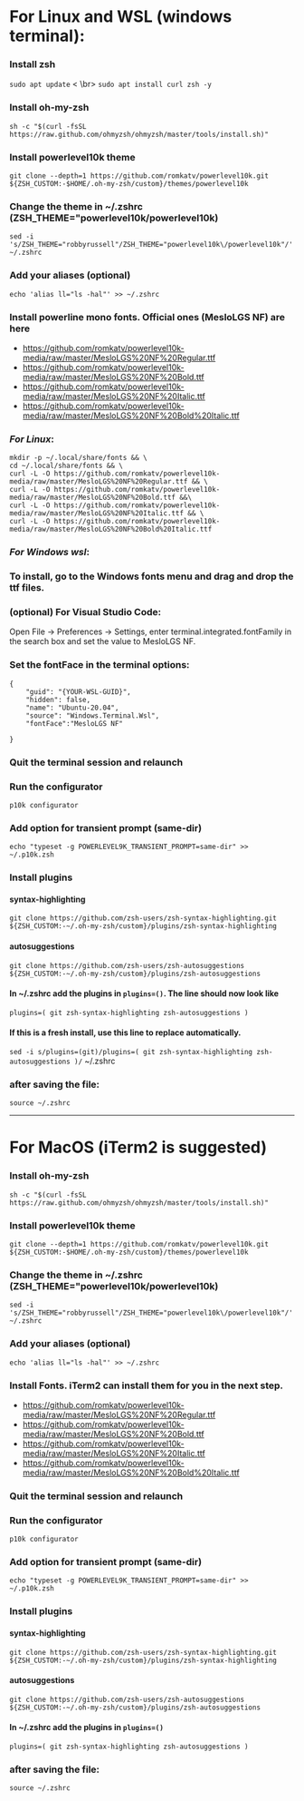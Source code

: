 # For Linux and WSL (windows terminal):

### Install zsh
`sudo apt update` < \br>
`sudo apt install curl zsh -y`

### Install oh-my-zsh
`sh -c "$(curl -fsSL https://raw.github.com/ohmyzsh/ohmyzsh/master/tools/install.sh)"`

### Install powerlevel10k theme
`git clone --depth=1 https://github.com/romkatv/powerlevel10k.git ${ZSH_CUSTOM:-$HOME/.oh-my-zsh/custom}/themes/powerlevel10k`

### Change the theme in ~/.zshrc (ZSH_THEME="powerlevel10k/powerlevel10k)
`sed -i 's/ZSH_THEME="robbyrussell"/ZSH_THEME="powerlevel10k\/powerlevel10k"/' ~/.zshrc`

### Add your aliases (optional)
`echo 'alias ll="ls -hal"' >> ~/.zshrc`

### Install powerline mono fonts. Official ones (MesloLGS NF) are here
* https://github.com/romkatv/powerlevel10k-media/raw/master/MesloLGS%20NF%20Regular.ttf
* https://github.com/romkatv/powerlevel10k-media/raw/master/MesloLGS%20NF%20Bold.ttf
* https://github.com/romkatv/powerlevel10k-media/raw/master/MesloLGS%20NF%20Italic.ttf
* https://github.com/romkatv/powerlevel10k-media/raw/master/MesloLGS%20NF%20Bold%20Italic.ttf

### _For Linux_:
```
mkdir -p ~/.local/share/fonts && \
cd ~/.local/share/fonts && \
curl -L -O https://github.com/romkatv/powerlevel10k-media/raw/master/MesloLGS%20NF%20Regular.ttf && \
curl -L -O https://github.com/romkatv/powerlevel10k-media/raw/master/MesloLGS%20NF%20Bold.ttf &&\
curl -L -O https://github.com/romkatv/powerlevel10k-media/raw/master/MesloLGS%20NF%20Italic.ttf && \
curl -L -O https://github.com/romkatv/powerlevel10k-media/raw/master/MesloLGS%20NF%20Bold%20Italic.ttf
```

### _For Windows wsl_:
### To install, go to the Windows fonts menu and drag and drop the ttf files.

### (optional) For Visual Studio Code: 
Open File → Preferences → Settings, enter terminal.integrated.fontFamily in the search box and set the value to MesloLGS NF.

### Set the fontFace in the terminal options:
```
{
    "guid": "{YOUR-WSL-GUID}",
    "hidden": false,
    "name": "Ubuntu-20.04",
    "source": "Windows.Terminal.Wsl",
    "fontFace":"MesloLGS NF"
    
}
```
### Quit the terminal session and relaunch

### Run the configurator
`p10k configurator`

### Add option for transient prompt (same-dir)
`echo "typeset -g POWERLEVEL9K_TRANSIENT_PROMPT=same-dir" >> ~/.p10k.zsh`

### Install plugins
#### syntax-highlighting
`git clone https://github.com/zsh-users/zsh-syntax-highlighting.git ${ZSH_CUSTOM:-~/.oh-my-zsh/custom}/plugins/zsh-syntax-highlighting`

#### autosuggestions
`git clone https://github.com/zsh-users/zsh-autosuggestions ${ZSH_CUSTOM:-~/.oh-my-zsh/custom}/plugins/zsh-autosuggestions`

#### In ~/.zshrc add the plugins in `plugins=()`. The line should now look like
`plugins=( git zsh-syntax-highlighting zsh-autosuggestions )`
#### If this is a fresh install, use this line to replace automatically.
`sed -i s/plugins=(git)/plugins=( git zsh-syntax-highlighting zsh-autosuggestions )/` ~/.zshrc

### after saving the file:
`source ~/.zshrc`


-----------------------------------------------------------------------------------------------------------------------
# For MacOS (iTerm2 is suggested)

### Install oh-my-zsh
`sh -c "$(curl -fsSL https://raw.github.com/ohmyzsh/ohmyzsh/master/tools/install.sh)"`

### Install powerlevel10k theme
`git clone --depth=1 https://github.com/romkatv/powerlevel10k.git ${ZSH_CUSTOM:-$HOME/.oh-my-zsh/custom}/themes/powerlevel10k`

### Change the theme in ~/.zshrc (ZSH_THEME="powerlevel10k/powerlevel10k)
`sed -i 's/ZSH_THEME="robbyrussell"/ZSH_THEME="powerlevel10k\/powerlevel10k"/' ~/.zshrc`

### Add your aliases (optional)
`echo 'alias ll="ls -hal"' >> ~/.zshrc`

### Install Fonts. iTerm2 can install them for you in the next step.
* https://github.com/romkatv/powerlevel10k-media/raw/master/MesloLGS%20NF%20Regular.ttf
* https://github.com/romkatv/powerlevel10k-media/raw/master/MesloLGS%20NF%20Bold.ttf
* https://github.com/romkatv/powerlevel10k-media/raw/master/MesloLGS%20NF%20Italic.ttf
* https://github.com/romkatv/powerlevel10k-media/raw/master/MesloLGS%20NF%20Bold%20Italic.ttf

### Quit the terminal session and relaunch

### Run the configurator
`p10k configurator`

### Add option for transient prompt (same-dir)
`echo "typeset -g POWERLEVEL9K_TRANSIENT_PROMPT=same-dir" >> ~/.p10k.zsh`

### Install plugins
#### syntax-highlighting
`git clone https://github.com/zsh-users/zsh-syntax-highlighting.git ${ZSH_CUSTOM:-~/.oh-my-zsh/custom}/plugins/zsh-syntax-highlighting`

#### autosuggestions
`git clone https://github.com/zsh-users/zsh-autosuggestions ${ZSH_CUSTOM:-~/.oh-my-zsh/custom}/plugins/zsh-autosuggestions`

#### In ~/.zshrc add the plugins in `plugins=()`
`plugins=( git zsh-syntax-highlighting zsh-autosuggestions )`

### after saving the file:
`source ~/.zshrc`
